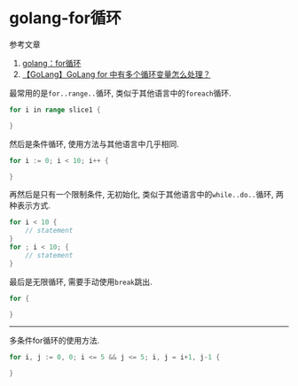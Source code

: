 # golang-for循环

参考文章

1. [golang：for循环](https://www.jianshu.com/p/1de5050cc88c)
2. [【GoLang】GoLang for 中有多个循环变量怎么处理？](https://www.cnblogs.com/junneyang/p/6072680.html)

最常用的是`for..range..`循环, 类似于其他语言中的`foreach`循环.

```go
for i in range slice1 {

}
```

然后是条件循环, 使用方法与其他语言中几乎相同.

```go
for i := 0; i < 10; i++ {

}
```

再然后是只有一个限制条件, 无初始化, 类似于其他语言中的`while..do..`循环, 两种表示方式.

```go
for i < 10 {
    // statement
}
for ; i < 10; {
    // statement
}
```

最后是无限循环, 需要手动使用`break`跳出.

```go
for {

}
```

------

多条件for循环的使用方法.

```go
for i, j := 0, 0; i <= 5 && j <= 5; i, j = i+1, j-1 {

}
```

